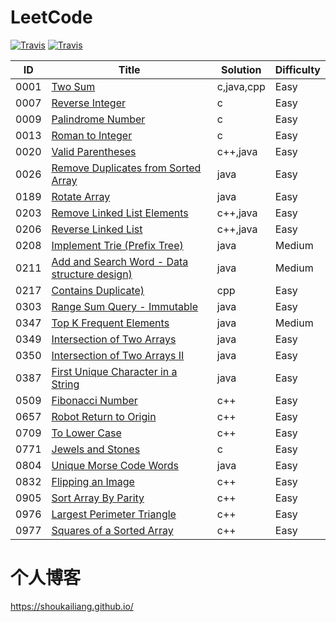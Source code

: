 # LeetCode
[![Travis](https://img.shields.io/badge/language-C++-blue.svg)]()
[![Travis](https://img.shields.io/badge/language-Java-red.svg)]()


| ID | Title | Solution | Difficulty |
| ------ | ------ | ------ | ------ |
| 0001 | [Two Sum](https://leetcode-cn.com/problems/two-sum/) | c,java,cpp | Easy |
| 0007 | [Reverse Integer](https://leetcode-cn.com/problems/reverse-integer/) | c | Easy |
| 0009 | [Palindrome Number](https://leetcode-cn.com/problems/palindrome-number/) | c | Easy |
| 0013 | [Roman to Integer](https://leetcode-cn.com/problems/roman-to-integer/) | c | Easy |
| 0020 | [Valid Parentheses](https://leetcode-cn.com/problems/valid-parentheses/) | c++,java | Easy |
| 0026 | [Remove Duplicates from Sorted Array](https://leetcode-cn.com/problems/remove-duplicates-from-sorted-array) | java | Easy |
| 0189 | [Rotate Array](https://leetcode-cn.com/problems/rotate-array) | java | Easy |
| 0203 | [Remove Linked List Elements](https://leetcode-cn.com/problems/remove-linked-list-elements/) | c++,java | Easy |
| 0206 | [Reverse Linked List](https://leetcode-cn.com/problems/reverse-linked-list/) | c++,java | Easy |
| 0208 | [Implement Trie (Prefix Tree)](https://leetcode-cn.com/problems/implement-trie-prefix-tree/) | java | Medium |
| 0211 | [Add and Search Word - Data structure design)](https://leetcode-cn.com/problems/add-and-search-word-data-structure-design/) | java | Medium |
| 0217 | [Contains Duplicate)](https://leetcode-cn.com/problems/contains-duplicate/) | cpp | Easy |
| 0303 | [Range Sum Query - Immutable](https://leetcode-cn.com/problems/range-sum-query-immutable/) | java | Easy |
| 0347 | [Top K Frequent Elements](https://leetcode-cn.com/problems/top-k-frequent-elements/) | java | Medium |
| 0349 | [Intersection of Two Arrays](https://leetcode-cn.com/problems/intersection-of-two-arrays/) | java | Easy |
| 0350 | [Intersection of Two Arrays II](https://leetcode-cn.com/problems/intersection-of-two-arrays-ii/) | java | Easy |
| 0387 | [First Unique Character in a String](https://leetcode-cn.com/problems/first-unique-character-in-a-string/) | java | Easy |
| 0509 | [Fibonacci Number](https://leetcode-cn.com/problems/fibonacci-number/) | c++ | Easy |
| 0657 | [Robot Return to Origin](https://leetcode-cn.com/problems/robot-return-to-origin/) | c++ | Easy |
| 0709 | [To Lower Case](https://leetcode-cn.com/problems/to-lower-case/) | c++ | Easy |
| 0771 | [Jewels and Stones](https://leetcode-cn.com/problems/jewels-and-stones/) | c | Easy |
| 0804 | [Unique Morse Code Words](https://leetcode-cn.com/problems/unique-morse-code-words/) | java | Easy |
| 0832 | [Flipping an Image](https://leetcode-cn.com/problems/flipping-an-image/) | c++ | Easy |
| 0905 | [Sort Array By Parity](https://leetcode-cn.com/problems/sort-array-by-parity/) | c++ | Easy |
| 0976 | [Largest Perimeter Triangle](https://leetcode-cn.com/problems/largest-perimeter-triangle/) | c++ | Easy |
| 0977 | [Squares of a Sorted Array](https://leetcode-cn.com/problems/squares-of-a-sorted-array/) | c++ | Easy |

# 个人博客
https://shoukailiang.github.io/